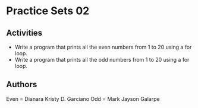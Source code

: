 # Practice Sets 02

## Activities
- Write a program that prints all the even numbers from 1 to 20 using a for loop.
- Write a program that prints all the odd numbers from 1 to 20 using a for loop.

## Authors
Even = Dianara Kristy D. Garciano
Odd = Mark Jayson Galarpe

